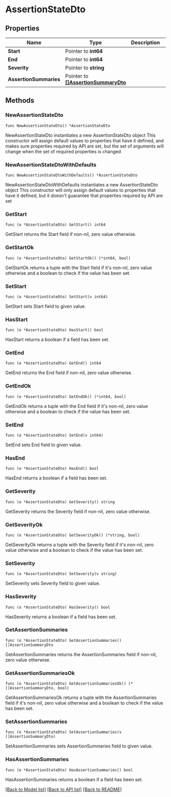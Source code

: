 # AssertionStateDto

## Properties

Name | Type | Description | Notes
------------ | ------------- | ------------- | -------------
**Start** | Pointer to **int64** |  | [optional] 
**End** | Pointer to **int64** |  | [optional] 
**Severity** | Pointer to **string** |  | [optional] 
**AssertionSummaries** | Pointer to [**[]AssertionSummaryDto**](AssertionSummaryDto.md) |  | [optional] 

## Methods

### NewAssertionStateDto

`func NewAssertionStateDto() *AssertionStateDto`

NewAssertionStateDto instantiates a new AssertionStateDto object
This constructor will assign default values to properties that have it defined,
and makes sure properties required by API are set, but the set of arguments
will change when the set of required properties is changed

### NewAssertionStateDtoWithDefaults

`func NewAssertionStateDtoWithDefaults() *AssertionStateDto`

NewAssertionStateDtoWithDefaults instantiates a new AssertionStateDto object
This constructor will only assign default values to properties that have it defined,
but it doesn't guarantee that properties required by API are set

### GetStart

`func (o *AssertionStateDto) GetStart() int64`

GetStart returns the Start field if non-nil, zero value otherwise.

### GetStartOk

`func (o *AssertionStateDto) GetStartOk() (*int64, bool)`

GetStartOk returns a tuple with the Start field if it's non-nil, zero value otherwise
and a boolean to check if the value has been set.

### SetStart

`func (o *AssertionStateDto) SetStart(v int64)`

SetStart sets Start field to given value.

### HasStart

`func (o *AssertionStateDto) HasStart() bool`

HasStart returns a boolean if a field has been set.

### GetEnd

`func (o *AssertionStateDto) GetEnd() int64`

GetEnd returns the End field if non-nil, zero value otherwise.

### GetEndOk

`func (o *AssertionStateDto) GetEndOk() (*int64, bool)`

GetEndOk returns a tuple with the End field if it's non-nil, zero value otherwise
and a boolean to check if the value has been set.

### SetEnd

`func (o *AssertionStateDto) SetEnd(v int64)`

SetEnd sets End field to given value.

### HasEnd

`func (o *AssertionStateDto) HasEnd() bool`

HasEnd returns a boolean if a field has been set.

### GetSeverity

`func (o *AssertionStateDto) GetSeverity() string`

GetSeverity returns the Severity field if non-nil, zero value otherwise.

### GetSeverityOk

`func (o *AssertionStateDto) GetSeverityOk() (*string, bool)`

GetSeverityOk returns a tuple with the Severity field if it's non-nil, zero value otherwise
and a boolean to check if the value has been set.

### SetSeverity

`func (o *AssertionStateDto) SetSeverity(v string)`

SetSeverity sets Severity field to given value.

### HasSeverity

`func (o *AssertionStateDto) HasSeverity() bool`

HasSeverity returns a boolean if a field has been set.

### GetAssertionSummaries

`func (o *AssertionStateDto) GetAssertionSummaries() []AssertionSummaryDto`

GetAssertionSummaries returns the AssertionSummaries field if non-nil, zero value otherwise.

### GetAssertionSummariesOk

`func (o *AssertionStateDto) GetAssertionSummariesOk() (*[]AssertionSummaryDto, bool)`

GetAssertionSummariesOk returns a tuple with the AssertionSummaries field if it's non-nil, zero value otherwise
and a boolean to check if the value has been set.

### SetAssertionSummaries

`func (o *AssertionStateDto) SetAssertionSummaries(v []AssertionSummaryDto)`

SetAssertionSummaries sets AssertionSummaries field to given value.

### HasAssertionSummaries

`func (o *AssertionStateDto) HasAssertionSummaries() bool`

HasAssertionSummaries returns a boolean if a field has been set.


[[Back to Model list]](../README.md#documentation-for-models) [[Back to API list]](../README.md#documentation-for-api-endpoints) [[Back to README]](../README.md)


